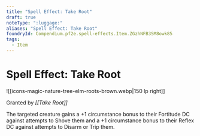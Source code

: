 ```yaml
---
title: "Spell Effect: Take Root"
draft: true
noteType: ":luggage:"
aliases: "Spell Effect: Take Root"
foundryId: Compendium.pf2e.spell-effects.Item.ZGzhNFB3SM8owk85
tags:
  - Item
---
```


# Spell Effect: Take Root
![[icons-magic-nature-tree-elm-roots-brown.webp|150 lp right]]

Granted by _[[Take Root]]_

The targeted creature gains a +1 circumstance bonus to their Fortitude DC against attempts to Shove them and a +1 circumstance bonus to their Reflex DC against attempts to Disarm or Trip them.
